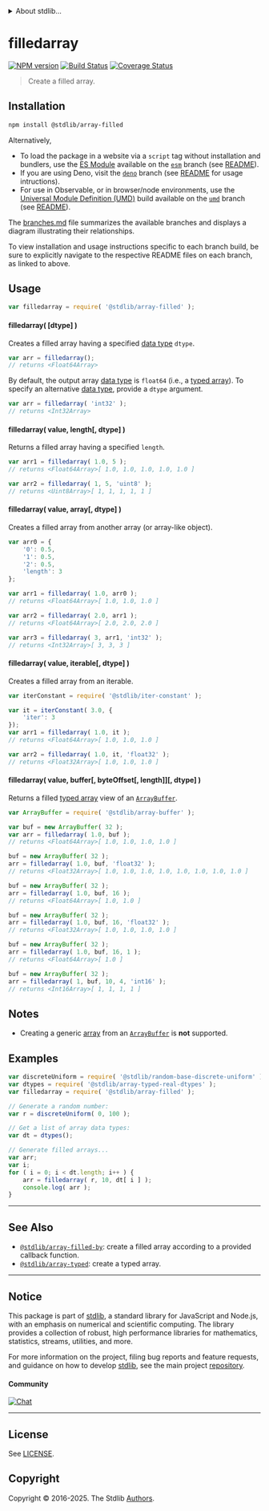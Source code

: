 <!--

@license Apache-2.0

Copyright (c) 2024 The Stdlib Authors.

Licensed under the Apache License, Version 2.0 (the "License");
you may not use this file except in compliance with the License.
You may obtain a copy of the License at

   http://www.apache.org/licenses/LICENSE-2.0

Unless required by applicable law or agreed to in writing, software
distributed under the License is distributed on an "AS IS" BASIS,
WITHOUT WARRANTIES OR CONDITIONS OF ANY KIND, either express or implied.
See the License for the specific language governing permissions and
limitations under the License.

-->


<details>
  <summary>
    About stdlib...
  </summary>
  <p>We believe in a future in which the web is a preferred environment for numerical computation. To help realize this future, we've built stdlib. stdlib is a standard library, with an emphasis on numerical and scientific computation, written in JavaScript (and C) for execution in browsers and in Node.js.</p>
  <p>The library is fully decomposable, being architected in such a way that you can swap out and mix and match APIs and functionality to cater to your exact preferences and use cases.</p>
  <p>When you use stdlib, you can be absolutely certain that you are using the most thorough, rigorous, well-written, studied, documented, tested, measured, and high-quality code out there.</p>
  <p>To join us in bringing numerical computing to the web, get started by checking us out on <a href="https://github.com/stdlib-js/stdlib">GitHub</a>, and please consider <a href="https://opencollective.com/stdlib">financially supporting stdlib</a>. We greatly appreciate your continued support!</p>
</details>

# filledarray

[![NPM version][npm-image]][npm-url] [![Build Status][test-image]][test-url] [![Coverage Status][coverage-image]][coverage-url] <!-- [![dependencies][dependencies-image]][dependencies-url] -->

> Create a filled array.

<!-- Section to include introductory text. Make sure to keep an empty line after the intro `section` element and another before the `/section` close. -->

<section class="intro">

</section>

<!-- /.intro -->

<!-- Package usage documentation. -->

<section class="installation">

## Installation

```bash
npm install @stdlib/array-filled
```

Alternatively,

-   To load the package in a website via a `script` tag without installation and bundlers, use the [ES Module][es-module] available on the [`esm`][esm-url] branch (see [README][esm-readme]).
-   If you are using Deno, visit the [`deno`][deno-url] branch (see [README][deno-readme] for usage intructions).
-   For use in Observable, or in browser/node environments, use the [Universal Module Definition (UMD)][umd] build available on the [`umd`][umd-url] branch (see [README][umd-readme]).

The [branches.md][branches-url] file summarizes the available branches and displays a diagram illustrating their relationships.

To view installation and usage instructions specific to each branch build, be sure to explicitly navigate to the respective README files on each branch, as linked to above.

</section>

<section class="usage">

## Usage

```javascript
var filledarray = require( '@stdlib/array-filled' );
```

#### filledarray( \[dtype] )

Creates a filled array having a specified [data type][@stdlib/array/dtypes] `dtype`.

```javascript
var arr = filledarray();
// returns <Float64Array>
```

By default, the output array [data type][@stdlib/array/dtypes] is `float64` (i.e., a [typed array][mdn-typed-array]). To specify an alternative [data type][@stdlib/array/dtypes], provide a `dtype` argument.

```javascript
var arr = filledarray( 'int32' );
// returns <Int32Array>
```

#### filledarray( value, length\[, dtype] )

Returns a filled array having a specified `length`.

```javascript
var arr1 = filledarray( 1.0, 5 );
// returns <Float64Array>[ 1.0, 1.0, 1.0, 1.0, 1.0 ]

var arr2 = filledarray( 1, 5, 'uint8' );
// returns <Uint8Array>[ 1, 1, 1, 1, 1 ]
```

#### filledarray( value, array\[, dtype] )

Creates a filled array from another array (or array-like object).

```javascript
var arr0 = {
    '0': 0.5,
    '1': 0.5,
    '2': 0.5,
    'length': 3
};

var arr1 = filledarray( 1.0, arr0 );
// returns <Float64Array>[ 1.0, 1.0, 1.0 ]

var arr2 = filledarray( 2.0, arr1 );
// returns <Float64Array>[ 2.0, 2.0, 2.0 ]

var arr3 = filledarray( 3, arr1, 'int32' );
// returns <Int32Array>[ 3, 3, 3 ]
```

#### filledarray( value, iterable\[, dtype] )

Creates a filled array from an iterable.

```javascript
var iterConstant = require( '@stdlib/iter-constant' );

var it = iterConstant( 3.0, {
    'iter': 3
});
var arr1 = filledarray( 1.0, it );
// returns <Float64Array>[ 1.0, 1.0, 1.0 ]

var arr2 = filledarray( 1.0, it, 'float32' );
// returns <Float32Array>[ 1.0, 1.0, 1.0 ]
```

#### filledarray( value, buffer\[, byteOffset\[, length]]\[, dtype] )

Returns a filled [typed array][mdn-typed-array] view of an [`ArrayBuffer`][mdn-arraybuffer].

```javascript
var ArrayBuffer = require( '@stdlib/array-buffer' );

var buf = new ArrayBuffer( 32 );
var arr = filledarray( 1.0, buf );
// returns <Float64Array>[ 1.0, 1.0, 1.0, 1.0 ]

buf = new ArrayBuffer( 32 );
arr = filledarray( 1.0, buf, 'float32' );
// returns <Float32Array>[ 1.0, 1.0, 1.0, 1.0, 1.0, 1.0, 1.0, 1.0 ]

buf = new ArrayBuffer( 32 );
arr = filledarray( 1.0, buf, 16 );
// returns <Float64Array>[ 1.0, 1.0 ]

buf = new ArrayBuffer( 32 );
arr = filledarray( 1.0, buf, 16, 'float32' );
// returns <Float32Array>[ 1.0, 1.0, 1.0, 1.0 ]

buf = new ArrayBuffer( 32 );
arr = filledarray( 1.0, buf, 16, 1 );
// returns <Float64Array>[ 1.0 ]

buf = new ArrayBuffer( 32 );
arr = filledarray( 1, buf, 10, 4, 'int16' );
// returns <Int16Array>[ 1, 1, 1, 1 ]
```

</section>

<!-- /.usage -->

<!-- Package usage notes. Make sure to keep an empty line after the `section` element and another before the `/section` close. -->

<section class="notes">

## Notes

-   Creating a generic [array][mdn-array] from an [`ArrayBuffer`][mdn-arraybuffer] is **not** supported.

</section>

<!-- /.notes -->

<!-- Package usage examples. -->

<section class="examples">

## Examples

<!-- eslint no-undef: "error" -->

```javascript
var discreteUniform = require( '@stdlib/random-base-discrete-uniform' );
var dtypes = require( '@stdlib/array-typed-real-dtypes' );
var filledarray = require( '@stdlib/array-filled' );

// Generate a random number:
var r = discreteUniform( 0, 100 );

// Get a list of array data types:
var dt = dtypes();

// Generate filled arrays...
var arr;
var i;
for ( i = 0; i < dt.length; i++ ) {
    arr = filledarray( r, 10, dt[ i ] );
    console.log( arr );
}
```

</section>

<!-- /.examples -->

<!-- Section to include cited references. If references are included, add a horizontal rule *before* the section. Make sure to keep an empty line after the `section` element and another before the `/section` close. -->

<section class="references">

</section>

<!-- /.references -->

<!-- Section for related `stdlib` packages. Do not manually edit this section, as it is automatically populated. -->

<section class="related">

* * *

## See Also

-   <span class="package-name">[`@stdlib/array-filled-by`][@stdlib/array/filled-by]</span><span class="delimiter">: </span><span class="description">create a filled array according to a provided callback function.</span>
-   <span class="package-name">[`@stdlib/array-typed`][@stdlib/array/typed]</span><span class="delimiter">: </span><span class="description">create a typed array.</span>

</section>

<!-- /.related -->

<!-- Section for all links. Make sure to keep an empty line after the `section` element and another before the `/section` close. -->


<section class="main-repo" >

* * *

## Notice

This package is part of [stdlib][stdlib], a standard library for JavaScript and Node.js, with an emphasis on numerical and scientific computing. The library provides a collection of robust, high performance libraries for mathematics, statistics, streams, utilities, and more.

For more information on the project, filing bug reports and feature requests, and guidance on how to develop [stdlib][stdlib], see the main project [repository][stdlib].

#### Community

[![Chat][chat-image]][chat-url]

---

## License

See [LICENSE][stdlib-license].


## Copyright

Copyright &copy; 2016-2025. The Stdlib [Authors][stdlib-authors].

</section>

<!-- /.stdlib -->

<!-- Section for all links. Make sure to keep an empty line after the `section` element and another before the `/section` close. -->

<section class="links">

[npm-image]: http://img.shields.io/npm/v/@stdlib/array-filled.svg
[npm-url]: https://npmjs.org/package/@stdlib/array-filled

[test-image]: https://github.com/stdlib-js/array-filled/actions/workflows/test.yml/badge.svg?branch=main
[test-url]: https://github.com/stdlib-js/array-filled/actions/workflows/test.yml?query=branch:main

[coverage-image]: https://img.shields.io/codecov/c/github/stdlib-js/array-filled/main.svg
[coverage-url]: https://codecov.io/github/stdlib-js/array-filled?branch=main

<!--

[dependencies-image]: https://img.shields.io/david/stdlib-js/array-filled.svg
[dependencies-url]: https://david-dm.org/stdlib-js/array-filled/main

-->

[chat-image]: https://img.shields.io/gitter/room/stdlib-js/stdlib.svg
[chat-url]: https://app.gitter.im/#/room/#stdlib-js_stdlib:gitter.im

[stdlib]: https://github.com/stdlib-js/stdlib

[stdlib-authors]: https://github.com/stdlib-js/stdlib/graphs/contributors

[umd]: https://github.com/umdjs/umd
[es-module]: https://developer.mozilla.org/en-US/docs/Web/JavaScript/Guide/Modules

[deno-url]: https://github.com/stdlib-js/array-filled/tree/deno
[deno-readme]: https://github.com/stdlib-js/array-filled/blob/deno/README.md
[umd-url]: https://github.com/stdlib-js/array-filled/tree/umd
[umd-readme]: https://github.com/stdlib-js/array-filled/blob/umd/README.md
[esm-url]: https://github.com/stdlib-js/array-filled/tree/esm
[esm-readme]: https://github.com/stdlib-js/array-filled/blob/esm/README.md
[branches-url]: https://github.com/stdlib-js/array-filled/blob/main/branches.md

[stdlib-license]: https://raw.githubusercontent.com/stdlib-js/array-filled/main/LICENSE

[mdn-array]: https://developer.mozilla.org/en-US/docs/Web/JavaScript/Reference/Global_Objects/Array

[mdn-typed-array]: https://developer.mozilla.org/en-US/docs/Web/JavaScript/Reference/Global_Objects/TypedArray

[mdn-arraybuffer]: https://developer.mozilla.org/en-US/docs/Web/JavaScript/Reference/Global_Objects/ArrayBuffer

[@stdlib/array/dtypes]: https://github.com/stdlib-js/array-dtypes

<!-- <related-links> -->

[@stdlib/array/filled-by]: https://github.com/stdlib-js/array-filled-by

[@stdlib/array/typed]: https://github.com/stdlib-js/array-typed

<!-- </related-links> -->

</section>

<!-- /.links -->
